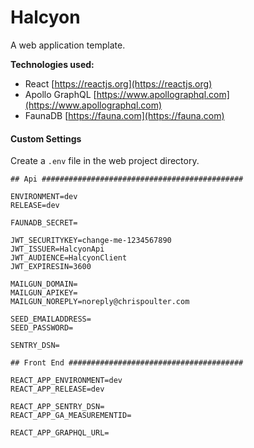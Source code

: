 # Halcyon

A web application template.

**Technologies used:**

-   React
    [https://reactjs.org](https://reactjs.org)
-   Apollo GraphQL
    [https://www.apollographql.com](https://www.apollographql.com)
-   FaunaDB
    [https://fauna.com](https://fauna.com)

#### Custom Settings

Create a `.env` file in the web project directory.

```
## Api #############################################

ENVIRONMENT=dev
RELEASE=dev

FAUNADB_SECRET=

JWT_SECURITYKEY=change-me-1234567890
JWT_ISSUER=HalcyonApi
JWT_AUDIENCE=HalcyonClient
JWT_EXPIRESIN=3600

MAILGUN_DOMAIN=
MAILGUN_APIKEY=
MAILGUN_NOREPLY=noreply@chrispoulter.com

SEED_EMAILADDRESS=
SEED_PASSWORD=

SENTRY_DSN=

## Front End #######################################

REACT_APP_ENVIRONMENT=dev
REACT_APP_RELEASE=dev

REACT_APP_SENTRY_DSN=
REACT_APP_GA_MEASUREMENTID=

REACT_APP_GRAPHQL_URL=
```
